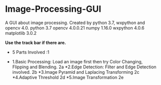 # Image-Processing-GUI
A GUI about image processing. Created by python 3.7, wxpython and opencv 4.0.
python 3.7
opencv 4.0.0.21
numpy 1.16.0
wxpython 4.0.6
matplotlib 3.0.2
 
**Use the track bar if there are.**
* 5 Parts Involved :1

 * 1.Basic Processing: Load an image first then try Color Changing, Flipping and Blending. 2a
 *2.Edge Detection: Filter and Edge Detection involved. 2b
 *3.Image Pyramid and Laplacing Transforming 2c
 *4.Adaptive Threshold 2d
 *5.Image Transformation 2e
